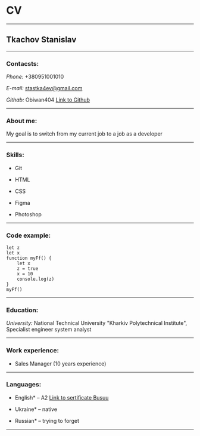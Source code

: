 # **CV**

___________________________________________________________________ 

## **Tkachov Stanislav**

___________________________________________________________________ 
### **Contacsts:**
*Phone:* +380951001010

*E-mail:* stastka4ev@gmail.com

*Githab:* Obiwan404 [Link to Github](https://github.com/Obiwan404)
___________________________________________________________________
### **About me:**
My goal is to switch from my current job to a job as a developer
___________________________________________________________________
### **Skills:**
* Git

* HTML

* CSS

* Figma

* Photoshop
___________________________________________________________________
### **Code example:**
```
let z
let x
function myFf() {
    let x 
    z = true
    x = 10
    console.log(z)
}
myFf()
```
___________________________________________________________________
### **Education:**
*University:* National Technical University "Kharkiv Polytechnical Institute", Specialist engineer system analyst
___________________________________________________________________
### Work experience:
* Sales Manager (10 years experience)
___________________________________________________________________
### Languages: 
* English* – A2 [Link to sertificate Busuu](https://api.busuu.com/anon/certificates/2620aa3cb3d05c2e1aa8e3c9c35ffa4d?utm_source=CRM&utm_group=ENG&utm_medium=CERTIFICATE_LEVEL&utm_campaign=CERTIFICATE_LEVEL)

* Ukraine* – native

* Russian* – trying to forget
___________________________________________________________________